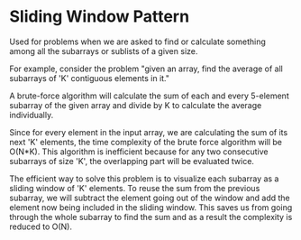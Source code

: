 # Sliding Window Pattern

Used for problems when we are asked to find or calculate something among all the subarrays or sublists of a given size.

For example, consider the problem "given an array, find the average of all subarrays of 'K' contiguous elements in it."

A brute-force algorithm will calculate the sum of each and every 5-element subarray of the given array and divide by K to calculate the average individually. 

Since for every element in the input array, we are calculating the sum of its next 'K' elements, the time complexity of the brute force algorithm will be O(N*K). This algorithm is inefficient because for any two consecutive subarrays of size 'K', the overlapping part will be evaluated twice. 

The efficient way to solve this problem is to visualize each subarray as a sliding window of 'K' elements. To reuse the sum from the previous subarray, we will subtract the element going out of the window and add the element now being included in the sliding window. This saves us from going through the whole subarray to find the sum and as a result the complexity is reduced to O(N).